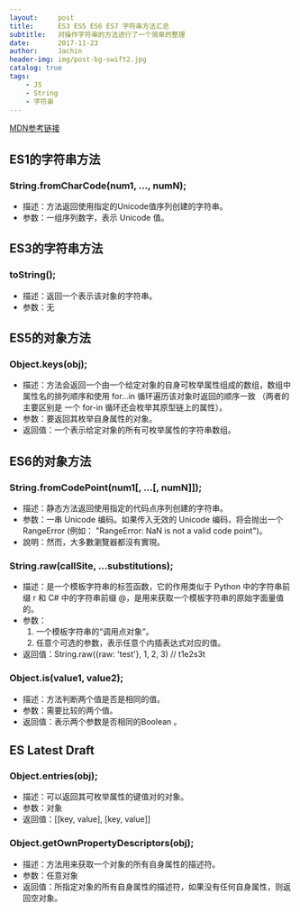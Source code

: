 ```yaml
---
layout:     post
title:      ES3 ES5 ES6 ES7 字符串方法汇总
subtitle:   对操作字符串的方法进行了一个简单的整理
date:       2017-11-23
author:     Jachin
header-img: img/post-bg-swift2.jpg
catalog: true
tags:
    - JS
    - String
    - 字符串
---
```




[MDN参考链接](https://developer.mozilla.org/zh-CN/docs/Web/JavaScript/Reference/Global_Objects/Object)


## ES1的字符串方法
### String.fromCharCode(num1, ..., numN);
- 描述：方法返回使用指定的Unicode值序列创建的字符串。
- 参数：一组序列数字，表示 Unicode 值。

## ES3的字符串方法
### toString();
- 描述：返回一个表示该对象的字符串。
- 参数：无




## ES5的对象方法


### Object.keys(obj);
- 描述：方法会返回一个由一个给定对象的自身可枚举属性组成的数组，数组中属性名的排列顺序和使用 for...in 循环遍历该对象时返回的顺序一致 （两者的主要区别是 一个 for-in 循环还会枚举其原型链上的属性）。
- 参数：要返回其枚举自身属性的对象。
- 返回值：一个表示给定对象的所有可枚举属性的字符串数组。


## ES6的对象方法

### String.fromCodePoint(num1[, ...[, numN]]);
- 描述：静态方法返回使用指定的代码点序列创建的字符串。
- 参数：一串 Unicode 编码。如果传入无效的 Unicode 编码，将会抛出一个RangeError (例如： "RangeError: NaN is not a valid code point")。
- 說明：然而，大多數瀏覽器都沒有實現。

### String.raw(callSite, ...substitutions);
- 描述：是一个模板字符串的标签函数，它的作用类似于 Python 中的字符串前缀 r 和 C# 中的字符串前缀 @，是用来获取一个模板字符串的原始字面量值的。
- 参数：
    1. 一个模板字符串的“调用点对象”。
    2. 任意个可选的参数，表示任意个内插表达式对应的值。
- 返回值：String.raw({raw: 'test'}, 1, 2, 3)    // t1e2s3t

### Object.is(value1, value2);
- 描述：方法判断两个值是否是相同的值。
- 参数：需要比较的两个值。
- 返回值：表示两个参数是否相同的Boolean 。

## ES Latest Draft

### Object.entries(obj);
- 描述：可以返回其可枚举属性的键值对的对象。
- 参数：对象
- 返回值：[[key, value], [key, value]]

### Object.getOwnPropertyDescriptors(obj);
- 描述：方法用来获取一个对象的所有自身属性的描述符。
- 参数：任意对象
- 返回值：所指定对象的所有自身属性的描述符，如果没有任何自身属性，则返回空对象。


